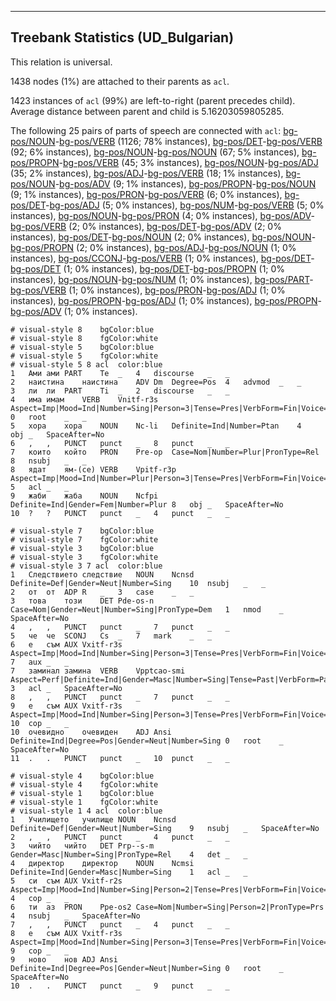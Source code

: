 

--------------------------------------------------------------------------------

## Treebank Statistics (UD_Bulgarian)

This relation is universal.

1438 nodes (1%) are attached to their parents as `acl`.

1423 instances of `acl` (99%) are left-to-right (parent precedes child).
Average distance between parent and child is 5.16203059805285.

The following 25 pairs of parts of speech are connected with `acl`: [bg-pos/NOUN]()-[bg-pos/VERB]() (1126; 78% instances), [bg-pos/DET]()-[bg-pos/VERB]() (92; 6% instances), [bg-pos/NOUN]()-[bg-pos/NOUN]() (67; 5% instances), [bg-pos/PROPN]()-[bg-pos/VERB]() (45; 3% instances), [bg-pos/NOUN]()-[bg-pos/ADJ]() (35; 2% instances), [bg-pos/ADJ]()-[bg-pos/VERB]() (18; 1% instances), [bg-pos/NOUN]()-[bg-pos/ADV]() (9; 1% instances), [bg-pos/PROPN]()-[bg-pos/NOUN]() (9; 1% instances), [bg-pos/PRON]()-[bg-pos/VERB]() (6; 0% instances), [bg-pos/DET]()-[bg-pos/ADJ]() (5; 0% instances), [bg-pos/NUM]()-[bg-pos/VERB]() (5; 0% instances), [bg-pos/NOUN]()-[bg-pos/PRON]() (4; 0% instances), [bg-pos/ADV]()-[bg-pos/VERB]() (2; 0% instances), [bg-pos/DET]()-[bg-pos/ADV]() (2; 0% instances), [bg-pos/DET]()-[bg-pos/NOUN]() (2; 0% instances), [bg-pos/NOUN]()-[bg-pos/PROPN]() (2; 0% instances), [bg-pos/ADJ]()-[bg-pos/NOUN]() (1; 0% instances), [bg-pos/CCONJ]()-[bg-pos/VERB]() (1; 0% instances), [bg-pos/DET]()-[bg-pos/DET]() (1; 0% instances), [bg-pos/DET]()-[bg-pos/PROPN]() (1; 0% instances), [bg-pos/NOUN]()-[bg-pos/NUM]() (1; 0% instances), [bg-pos/PART]()-[bg-pos/VERB]() (1; 0% instances), [bg-pos/PRON]()-[bg-pos/ADJ]() (1; 0% instances), [bg-pos/PROPN]()-[bg-pos/ADJ]() (1; 0% instances), [bg-pos/PROPN]()-[bg-pos/ADV]() (1; 0% instances).


~~~ conllu
# visual-style 8	bgColor:blue
# visual-style 8	fgColor:white
# visual-style 5	bgColor:blue
# visual-style 5	fgColor:white
# visual-style 5 8 acl	color:blue
1	Ами	ами	PART	Te	_	4	discourse	_	_
2	наистина	наистина	ADV	Dm	Degree=Pos	4	advmod	_	_
3	ли	ли	PART	Ti	_	2	discourse	_	_
4	има	имам	VERB	Vnitf-r3s	Aspect=Imp|Mood=Ind|Number=Sing|Person=3|Tense=Pres|VerbForm=Fin|Voice=Act	0	root	_	_
5	хора	хора	NOUN	Nc-li	Definite=Ind|Number=Ptan	4	obj	_	SpaceAfter=No
6	,	,	PUNCT	punct	_	8	punct	_	_
7	които	който	PRON	Pre-op	Case=Nom|Number=Plur|PronType=Rel	8	nsubj	_	_
8	ядат	ям-(се)	VERB	Vpitf-r3p	Aspect=Imp|Mood=Ind|Number=Plur|Person=3|Tense=Pres|VerbForm=Fin|Voice=Act	5	acl	_	_
9	жаби	жаба	NOUN	Ncfpi	Definite=Ind|Gender=Fem|Number=Plur	8	obj	_	SpaceAfter=No
10	?	?	PUNCT	punct	_	4	punct	_	_

~~~


~~~ conllu
# visual-style 7	bgColor:blue
# visual-style 7	fgColor:white
# visual-style 3	bgColor:blue
# visual-style 3	fgColor:white
# visual-style 3 7 acl	color:blue
1	Следствието	следствие	NOUN	Ncnsd	Definite=Def|Gender=Neut|Number=Sing	10	nsubj	_	_
2	от	от	ADP	R	_	3	case	_	_
3	това	този	DET	Pde-os-n	Case=Nom|Gender=Neut|Number=Sing|PronType=Dem	1	nmod	_	SpaceAfter=No
4	,	,	PUNCT	punct	_	7	punct	_	_
5	че	че	SCONJ	Cs	_	7	mark	_	_
6	е	съм	AUX	Vxitf-r3s	Aspect=Imp|Mood=Ind|Number=Sing|Person=3|Tense=Pres|VerbForm=Fin|Voice=Act	7	aux	_	_
7	заминал	замина	VERB	Vpptcao-smi	Aspect=Perf|Definite=Ind|Gender=Masc|Number=Sing|Tense=Past|VerbForm=Part|Voice=Act	3	acl	_	SpaceAfter=No
8	,	,	PUNCT	punct	_	7	punct	_	_
9	е	съм	AUX	Vxitf-r3s	Aspect=Imp|Mood=Ind|Number=Sing|Person=3|Tense=Pres|VerbForm=Fin|Voice=Act	10	cop	_	_
10	очевидно	очевиден	ADJ	Ansi	Definite=Ind|Degree=Pos|Gender=Neut|Number=Sing	0	root	_	SpaceAfter=No
11	.	.	PUNCT	punct	_	10	punct	_	_

~~~


~~~ conllu
# visual-style 4	bgColor:blue
# visual-style 4	fgColor:white
# visual-style 1	bgColor:blue
# visual-style 1	fgColor:white
# visual-style 1 4 acl	color:blue
1	Училището	училище	NOUN	Ncnsd	Definite=Def|Gender=Neut|Number=Sing	9	nsubj	_	SpaceAfter=No
2	,	,	PUNCT	punct	_	4	punct	_	_
3	чийто	чийто	DET	Prp--s-m	Gender=Masc|Number=Sing|PronType=Rel	4	det	_	_
4	директор	директор	NOUN	Ncmsi	Definite=Ind|Gender=Masc|Number=Sing	1	acl	_	_
5	си	съм	AUX	Vxitf-r2s	Aspect=Imp|Mood=Ind|Number=Sing|Person=2|Tense=Pres|VerbForm=Fin|Voice=Act	4	cop	_	_
6	ти	аз	PRON	Ppe-os2	Case=Nom|Number=Sing|Person=2|PronType=Prs	4	nsubj	_	SpaceAfter=No
7	,	,	PUNCT	punct	_	4	punct	_	_
8	е	съм	AUX	Vxitf-r3s	Aspect=Imp|Mood=Ind|Number=Sing|Person=3|Tense=Pres|VerbForm=Fin|Voice=Act	9	cop	_	_
9	ново	нов	ADJ	Ansi	Definite=Ind|Degree=Pos|Gender=Neut|Number=Sing	0	root	_	SpaceAfter=No
10	.	.	PUNCT	punct	_	9	punct	_	_

~~~


